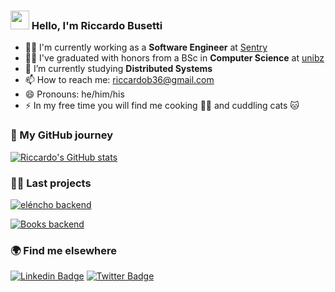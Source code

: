 ### <img src="https://media.giphy.com/media/hvRJCLFzcasrR4ia7z/giphy.gif" width="30px"> Hello, I'm Riccardo Busetti

- 👨‍💻 I'm currently working as a **Software Engineer** at [Sentry](https://sentry.io)
- 👨‍🎓 I've graduated with honors from a BSc in **Computer Science** at [unibz](https://www.unibz.it)
- 🌱 I’m currently studying **Distributed Systems**
- 📫 How to reach me: riccardob36@gmail.com
- 😄 Pronouns: he/him/his
- ⚡ In my free time you will find me cooking 👨‍🍳 and cuddling cats 🐱

### 🐙 My GitHub journey

[![Riccardo's GitHub stats](https://github-readme-stats.vercel.app/api?username=iambriccardo&theme=github_dark&show_icons=true)](https://github.com/anuraghazra/github-readme-stats)

### 👨‍💻 Last projects

[![eléncho backend](https://github-readme-stats.vercel.app/api/pin/?username=iambriccardo&repo=elencho-backend&theme=github_dark)](https://github.com/anuraghazra/github-readme-stats)

[![Books backend](https://github-readme-stats.vercel.app/api/pin/?username=iambriccardo&repo=books-backend&theme=github_dark)](https://github.com/anuraghazra/github-readme-stats)

### 🌍 Find me elsewhere

[![Linkedin Badge](https://img.shields.io/badge/-LinkedIn-blue?style=flat-square&logo=Linkedin&logoColor=white&link=https://www.linkedin.com/in/harshkumarkhatri/)](https://www.linkedin.com/in/riccardo-busetti-25956b66)
[![Twitter Badge](https://img.shields.io/badge/-Twitter-1ca0f1?style=flat-square&labelColor=1ca0f1&logo=twitter&logoColor=white&link=https://twitter.com/_diogorodrigues)](https://twitter.com/iambriccardo)
